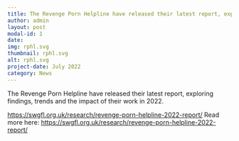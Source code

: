 ```yaml
---
title: The Revenge Porn Helpline have released their latest report, exploring findings, trends and the impact of their work in 2022.
author: admin
layout: post
modal-id: 1
date: 
img: rphl.svg
thumbnail: rphl.svg
alt: rphl.svg
project-date: July 2022
category: News
---
```


The Revenge Porn Helpline have released their latest report, exploring findings, trends and the impact of their work in 2022.

https://swgfl.org.uk/research/revenge-porn-helpline-2022-report/
Read more here: https://swgfl.org.uk/research/revenge-porn-helpline-2022-report/

